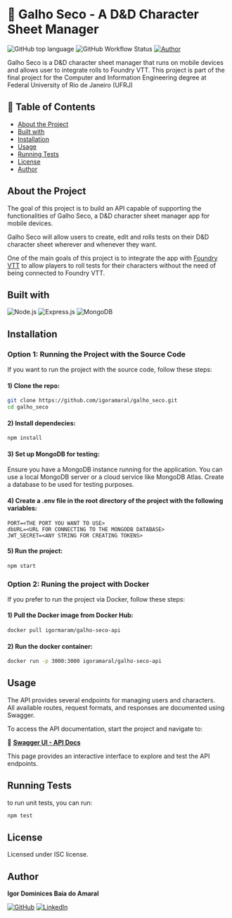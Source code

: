 <a id="readme-top"></a>

# :game_die: Galho Seco - A D&D Character Sheet Manager

![GitHub top language](https://img.shields.io/github/languages/top/igoramaral/galho_seco)
![GitHub Workflow Status](https://img.shields.io/github/actions/workflow/status/igoramaral/galho_seco/workflow.yaml)
[![Author](https://img.shields.io/badge/Author-Igor%20Amaral-blue)](https://github.com/igoramaral)

Galho Seco is a D&D character sheet manager that runs on mobile devices and allows user to integrate rolls to Foundry VTT.
This project is part of the final project for the Computer and Information Engineering degree at Federal University of Rio de Janeiro (UFRJ)


## 📖 Table of Contents
- [About the Project](#about-the-project)
- [Built with](#built-with)
- [Installation](#installation)
- [Usage](#usage)
- [Running Tests](#running-tests)
- [License](#license)
- [Author](#author)

## About the Project

The goal of this project is to build an API capable of supporting the functionalities of Galho Seco, a D&D character sheet manager app for mobile devices.

Galho Seco will allow users to create, edit and rolls tests on their D&D character sheet wherever and whenever they want.

One of the main goals of this project is to integrate the app with [Foundry VTT](https://foundryvtt.com) to allow players to roll tests for their characters without the need of being connected to Foundry VTT.

## Built with

![Node.js](https://img.shields.io/badge/Node.js-43853D?style=for-the-badge&logo=node.js&logoColor=white)
![Express.js](https://img.shields.io/badge/Express.js-000000?style=for-the-badge&logo=express&logoColor=white)
![MongoDB](https://img.shields.io/badge/MongoDB-47A248?style=for-the-badge&logo=mongodb&logoColor=white)

## Installation

### Option 1: Running the Project with the Source Code

If you want to run the project with the source code, follow these steps:

#### 1) Clone the repo:
```sh
git clone https://github.com/igoramaral/galho_seco.git
cd galho_seco
```

#### 2) Install dependecies:
```sh
npm install
```

#### 3) Set up MongoDB for testing:

Ensure you have a MongoDB instance running for the application. You can use a local MongoDB server or a cloud service like MongoDB Atlas.
Create a database to be used for testing purposes.

#### 4) Create a .env file in the root directory of the project with the following variables:
```
PORT=<THE PORT YOU WANT TO USE>
dbURL=<URL FOR CONNECTING TO THE MONGODB DATABASE>
JWT_SECRET=<ANY STRING FOR CREATING TOKENS>
```

#### 5) Run the project:
```sh
npm start
```

### Option 2: Runing the project with Docker

If you prefer to run the project via Docker, follow these steps:

#### 1) Pull the Docker image from Docker Hub:

```sh
docker pull igormaram/galho-seco-api
```

#### 2) Run the docker container:
```sh
docker run -p 3000:3000 igoramaral/galho-seco-api
```

## Usage

The API provides several endpoints for managing users and characters.  
All available routes, request formats, and responses are documented using Swagger.  

To access the API documentation, start the project and navigate to:  

📌 **[Swagger UI - API Docs](http://localhost:3000/api/docs)**  

This page provides an interactive interface to explore and test the API endpoints.

## Running Tests

to run unit tests, you can run:
```sh
npm test
```

## License

Licensed under ISC license. 

## Author

**Igor Dominices Baía do Amaral**

[![GitHub](https://img.shields.io/badge/GitHub-100000?style=for-the-badge&logo=github&logoColor=white)](https://github.com/igoramaral)
[![LinkedIn](https://img.shields.io/badge/LinkedIn-0A66C2?style=for-the-badge&logo=linkedin&logoColor=white)](https://www.linkedin.com/in/igor-db-amaral/)

